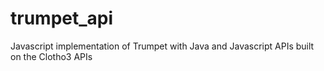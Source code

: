 # trumpet_api
Javascript implementation of Trumpet with Java and Javascript APIs built on the Clotho3 APIs